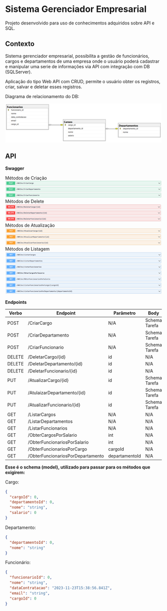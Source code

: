 # Sistema Gerenciador Empresarial

Projeto desenvolvido para uso de conhecimentos adquiridos sobre API e SQL.

## Contexto
Sistema gerenciador empresarial, possibilita a gestão de funcionários, cargos e departamentos de uma empresa onde o usuário poderá cadastrar e manipular uma serie de informações via API com integração com DB (SQLServer).

Aplicação do tipo Web API com CRUD, permite o usuário obter os registros, criar, salvar e deletar esses registros.

Diagrama de relacionamento do DB:

![Diagrama Relacional](./Arquivos/diagrama.png)

## API

**Swagger**

Métodos de Criação
![Métodos de Criação](./Arquivos/post.png)
Métodos de Delete
![Métodos de Delete](./Arquivos/delete.png)
Métodos de Atualização
![Métodos de Atualização](./Arquivos/put.png)
Métodos de Listagem
![Métodos de Listagem](./Arquivos/get.png)


**Endpoints**

| Verbo  | Endpoint                          |    Parâmetro   | Body          |
|--------|-----------------------------------|----------------|---------------|
| POST   | /CriarCargo                       | N/A            | Schema Tarefa |
| POST   | /CriarDepartamento                | N/A            | Schema Tarefa |
| POST   | /CriarFuncionario                 | N/A            | Schema Tarefa |
| DELETE | /DeletarCargo/{id}                | id             | N/A           |
| DELETE | /DeletarDepartamento/{id}         | id             | N/A           |
| DELETE | /DeletarFuncionario/{id}          | id             | N/A           |
| PUT    | /AtualizarCargo/{id}              | id             | Schema Tarefa |
| PUT    | /AtulaizarDepartamento/{id}       | id             | Schema Tarefa |
| PUT    | /AtualizarFuncionario/{id}        | id             | Schema Tarefa |
| GET    | /ListarCargos                     | N/A            | N/A           |
| GET    | /ListarDepartamentos              | N/A            | N/A           |
| GET    | /ListarFuncionarios               | N/A            | N/A           |
| GET    | /ObterCargosPorSalario            | int            | N/A           |
| GET    | /ObterFuncionariosPorSalario      | int            | N/A           |
| GET    | /ObterFuncionariosPorCargo        | cargoId        | N/A           |
| GET    | /ObterFuncionariosPorDepartamento | departamentoId | N/A           |


**Esse é o schema (model), utilizado para passar para os métodos que exigirem:**

Cargo:
```json
{
  "cargoId": 0,
  "departamentoId": 0,
  "nome": "string",
  "salario": 0
}
```

Departamento:
```json
{
  "departamentoId": 0,
  "nome": "string"
}
```

Funcionário:
```json
{
  "funcionarioId": 0,
  "nome": "string",
  "dataContratacao": "2023-11-23T15:38:56.841Z",
  "email": "string",
  "cargoId": 0
}
```